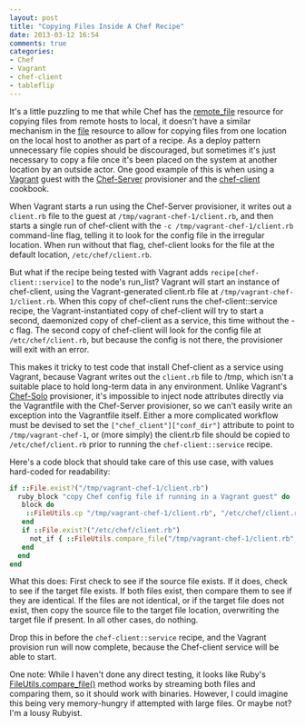 ```yaml
---
layout: post
title: "Copying Files Inside A Chef Recipe"
date: 2013-03-12 16:54
comments: true
categories: 
- Chef
- Vagrant
- chef-client
- tableflip
---
```


It's a little puzzling to me that while Chef has the [remote_file](http://docs.opscode.com/chef/resources.html#remote_file) resource for copying files from remote hosts to local, it doesn't have a similar mechanism in the [file](http://docs.opscode.com/chef/resources.html#remote_file) resource to allow for copying files from one location on the local host to another as part of a recipe. As a deploy pattern unnecessary file copies should be discouraged, but sometimes it's just necessary to copy a file once it's been placed on the system at another location by an outside actor. One good example of this is when using a [Vagrant](http://www.vagrantup.com) guest with the [Chef-Server](http://docs-v1.vagrantup.com/v1/docs/provisioners/chef_server.html) provisioner and the [chef-client](http://community.opscode.com/cookbooks/chef-client) cookbook.

When Vagrant starts a run using the Chef-Server provisioner, it writes out a `client.rb` file to the guest at `/tmp/vagrant-chef-1/client.rb`, and then starts a single run of chef-client with the `-c /tmp/vagrant-chef-1/client.rb` command-line flag, telling it to look for the config file in the irregular location. When run without that flag, chef-client looks for the file at the default location, `/etc/chef/client.rb`.

But what if the recipe being tested with Vagrant adds `recipe[chef-client::service]` to the node's run_list? Vagrant will start an instance of chef-client, using the Vagrant-generated client.rb file at `/tmp/vagrant-chef-1/client.rb`. When this copy of chef-client runs the chef-client::service recipe, the Vagrant-instantiated copy of chef-client will try to start a second, daemonized copy of chef-client as a service, this time without the -c flag. The second copy of chef-client will look for the config file at `/etc/chef/client.rb`, but because the config is not there, the provisioner will exit with an error.

This makes it tricky to test code that install Chef-client as a service using Vagrant, because Vagrant writes out the `client.rb` file to /tmp, which isn't a suitable place to hold long-term data in any environment. Unlike Vagrant's [Chef-Solo](http://docs-v1.vagrantup.com/v1/docs/provisioners/chef_solo.html) provisioner, it's impossible to inject node attributes directly via the Vagrantfile with the Chef-Server provisioner, so we can't easily write an exception into the Vagrantfile itself. Either a more complicated workflow must be devised to set the `["chef_client"]["conf_dir"]` attribute to point to `/tmp/vagrant-chef-1`, or (more simply) the client.rb file should be copied to `/etc/chef/client.rb` prior to running the `chef-client::service` recipe.

Here's a code block that should take care of this use case, with values hard-coded for readability:

```ruby
if ::File.exist?("/tmp/vagrant-chef-1/client.rb")
  ruby_block "copy Chef config file if running in a Vagrant guest" do
   block do
    ::FileUtils.cp "/tmp/vagrant-chef-1/client.rb", "/etc/chef/client.rb"
   end
   if ::File.exist?("/etc/chef/client.rb")
     not_if { ::FileUtils.compare_file("/tmp/vagrant-chef-1/client.rb", "/etc/chef/client.rb") }
   end
  end
end
```

What this does: First check to see if the source file exists. If it does, check to see if the target file exists. If both files exist, then compare them to see if they are identical. If the files are not identical, or if the target file does not exist, then copy the source file to the target file location, overwriting the target file if present. In all other cases, do nothing.

Drop this in before the `chef-client::service` recipe, and the Vagrant provision run will now complete, because the Chef-client service will be able to start.


One note: While I haven't done any direct testing, it looks like Ruby's [FileUtils.compare_file()](http://ruby-doc.org/stdlib-1.9.3/libdoc/fileutils/rdoc/FileUtils.html#method-c-compare_file_) method works by streaming both files and comparing them, so it should work with binaries. However, I could imagine this being very memory-hungry if attempted with large files. Or maybe not? I'm a lousy Rubyist.
